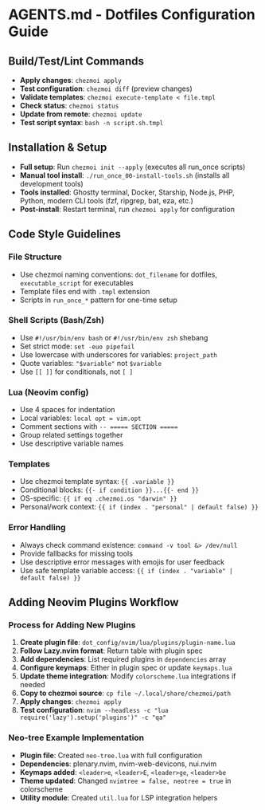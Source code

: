 # AGENTS.md - Dotfiles Configuration Guide

## Build/Test/Lint Commands
- **Apply changes**: `chezmoi apply`
- **Test configuration**: `chezmoi diff` (preview changes)
- **Validate templates**: `chezmoi execute-template < file.tmpl`
- **Check status**: `chezmoi status`
- **Update from remote**: `chezmoi update`
- **Test script syntax**: `bash -n script.sh.tmpl`

## Installation & Setup
- **Full setup**: Run `chezmoi init --apply` (executes all run_once scripts)
- **Manual tool install**: `./run_once_00-install-tools.sh` (installs all development tools)
- **Tools installed**: Ghostty terminal, Docker, Starship, Node.js, PHP, Python, modern CLI tools (fzf, ripgrep, bat, eza, etc.)
- **Post-install**: Restart terminal, run `chezmoi apply` for configuration

## Code Style Guidelines

### File Structure
- Use chezmoi naming conventions: `dot_filename` for dotfiles, `executable_script` for executables
- Template files end with `.tmpl` extension
- Scripts in `run_once_*` pattern for one-time setup

### Shell Scripts (Bash/Zsh)
- Use `#!/usr/bin/env bash` or `#!/usr/bin/env zsh` shebang
- Set strict mode: `set -euo pipefail`
- Use lowercase with underscores for variables: `project_path`
- Quote variables: `"$variable"` not `$variable`
- Use `[[ ]]` for conditionals, not `[ ]`

### Lua (Neovim config)
- Use 4 spaces for indentation
- Local variables: `local opt = vim.opt`
- Comment sections with `-- ===== SECTION =====`
- Group related settings together
- Use descriptive variable names

### Templates
- Use chezmoi template syntax: `{{ .variable }}`
- Conditional blocks: `{{- if condition }}...{{- end }}`
- OS-specific: `{{ if eq .chezmoi.os "darwin" }}`
- Personal/work context: `{{ if (index . "personal" | default false) }}`

### Error Handling
- Always check command existence: `command -v tool &> /dev/null`
- Provide fallbacks for missing tools
- Use descriptive error messages with emojis for user feedback
- Use safe template variable access: `{{ if (index . "variable" | default false) }}`

## Adding Neovim Plugins Workflow

### Process for Adding New Plugins
1. **Create plugin file**: `dot_config/nvim/lua/plugins/plugin-name.lua`
2. **Follow Lazy.nvim format**: Return table with plugin spec
3. **Add dependencies**: List required plugins in `dependencies` array
4. **Configure keymaps**: Either in plugin spec or update `keymaps.lua`
5. **Update theme integration**: Modify `colorscheme.lua` integrations if needed
6. **Copy to chezmoi source**: `cp file ~/.local/share/chezmoi/path`
7. **Apply changes**: `chezmoi apply`
8. **Test configuration**: `nvim --headless -c "lua require('lazy').setup('plugins')" -c "qa"`

### Neo-tree Example Implementation
- **Plugin file**: Created `neo-tree.lua` with full configuration
- **Dependencies**: plenary.nvim, nvim-web-devicons, nui.nvim
- **Keymaps added**: `<leader>e`, `<leader>E`, `<leader>ge`, `<leader>be`
- **Theme updated**: Changed `nvimtree = false, neotree = true` in colorscheme
- **Utility module**: Created `util.lua` for LSP integration helpers